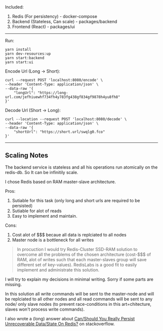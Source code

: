 Included:

1. Redis (For persistency) - docker-compose
2. Backend (Stateless, Can scale) - packages/backend
3. Frontend (React) - packages/ui

---

Run:

```
yarn install
yarn dev-resources:up
yarn start:backend
yarn start:ui
```

Encode Url (Long -> Short):

```
curl --request POST 'localhost:8080/encode' \
--header 'Content-Type: application/json' \
--data-raw '{
    "longUrl": "https://long-url.com/jefhiuewhf734fh4y783fg438gf834gf9878h4yu8fh8"
}'
```

Decode Url (Short -> Long):

```
curl --location --request POST 'localhost:8080/decode' \
--header 'Content-Type: application/json' \
--data-raw '{
    "shortUrl": "https://short.url/swqlg0.fco"
}'
```

---

## Scaling Notes

The backend service is stateless and all his operations run atomically on the redis-db. So It can be infinitily scale.

I chose Redis based on RAM master-slave architecture.

Pros:

1. Sutiable for this task (only long and short urls are required to be persisted)
1. Sutiable for alot of reads
1. Easy to implement and maintain.

Cons:

1. Cost alot of \$\$\$ becaue all data is replciated to all nodes
2. Master node is a bottleneck for all writes

> In procuction I would try Redis-Cluster SSD-RAM solution to overcome all the problems of the chosen architecture (cost-\$\$\$ of RAM, alot of writes such that each master-slaves group will save different set of key-values). RedisLabs is a good fit to easily implement and administrate this solution.

I will try to explain my decisions in minimal writing. Sorry if some parts are missing.

In this solution all write commands will be sent to the master-node and will be replciated to all other nodes and all read commands will be sent to any node/ only slave nodes (to prevent race-conditions in this art=chitecture, slaves won't process write commands).

I also wrote a (long) answer about [Can/Should You Really Persist Unrecoverable Data/State On Redis?](https://stackoverflow.com/questions/25328317/does-redis-persist-data/68226187#68226187) on stackoverflow.

